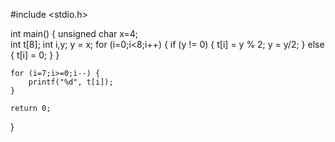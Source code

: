 #include <stdio.h>

int main()
{
    unsigned char x=4;  
    int t[8];
    int i,y;
    y = x;
    for (i=0;i<8;i++) {
        if (y != 0) {
            t[i] = y % 2;
            y = y/2;
        } else {
            t[i] = 0;
        }
    }
    
    for (i=7;i>=0;i--) {
        printf("%d", t[i]);
    }

    return 0;
}